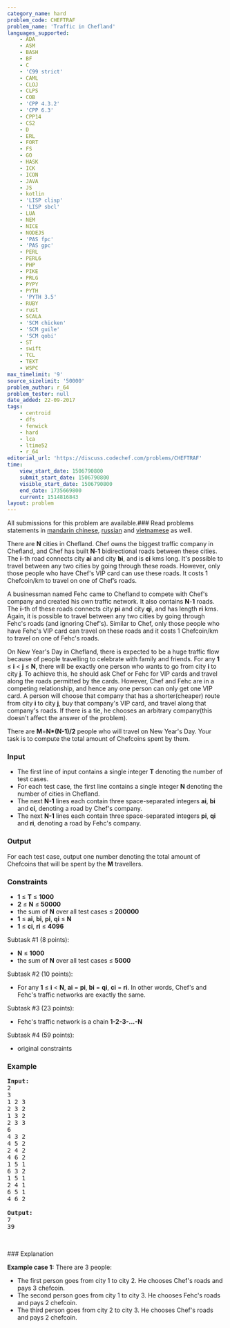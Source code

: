 ```yaml
---
category_name: hard
problem_code: CHEFTRAF
problem_name: 'Traffic in Chefland'
languages_supported:
    - ADA
    - ASM
    - BASH
    - BF
    - C
    - 'C99 strict'
    - CAML
    - CLOJ
    - CLPS
    - COB
    - 'CPP 4.3.2'
    - 'CPP 6.3'
    - CPP14
    - CS2
    - D
    - ERL
    - FORT
    - FS
    - GO
    - HASK
    - ICK
    - ICON
    - JAVA
    - JS
    - kotlin
    - 'LISP clisp'
    - 'LISP sbcl'
    - LUA
    - NEM
    - NICE
    - NODEJS
    - 'PAS fpc'
    - 'PAS gpc'
    - PERL
    - PERL6
    - PHP
    - PIKE
    - PRLG
    - PYPY
    - PYTH
    - 'PYTH 3.5'
    - RUBY
    - rust
    - SCALA
    - 'SCM chicken'
    - 'SCM guile'
    - 'SCM qobi'
    - ST
    - swift
    - TCL
    - TEXT
    - WSPC
max_timelimit: '9'
source_sizelimit: '50000'
problem_author: r_64
problem_tester: null
date_added: 22-09-2017
tags:
    - centroid
    - dfs
    - fenwick
    - hard
    - lca
    - ltime52
    - r_64
editorial_url: 'https://discuss.codechef.com/problems/CHEFTRAF'
time:
    view_start_date: 1506790800
    submit_start_date: 1506790800
    visible_start_date: 1506790800
    end_date: 1735669800
    current: 1514816843
layout: problem
---
```

All submissions for this problem are available.### Read problems statements in [mandarin chinese](http://www.codechef.com/download/translated/LTIME52/mandarin/CHEFTRAF.pdf), [russian](http://www.codechef.com/download/translated/LTIME52/russian/CHEFTRAF.pdf) and [vietnamese](http://www.codechef.com/download/translated/LTIME52/vietnamese/CHEFTRAF.pdf) as well.

 There are **N** cities in Chefland. Chef owns the biggest traffic company in Chefland, and Chef has built **N**-**1** bidirectional roads between these cities. The **i**-th road connects city **ai** and city **bi**, and is **ci** kms long. It's possible to travel between any two cities by going through these roads. However, only those people who have Chef's VIP card can use these roads. It costs 1 Chefcoin/km to travel on one of Chef’s roads.

 A businessman named Fehc came to Chefland to compete with Chef's company and created his own traffic network. It also contains **N**-**1** roads. The **i**-th of these roads connects city **pi** and city **qi**, and has length **ri** kms. Again, it is possible to travel between any two cities by going through Fehc's roads (and ignoring Chef's). Similar to Chef, only those people who have Fehc's VIP card can travel on these roads and it costs 1 Chefcoin/km to travel on one of Fehc's roads.

 On New Year's Day in Chefland, there is expected to be a huge traffic flow because of people travelling to celebrate with family and friends. For any **1** ≤ **i** < **j** ≤ **N**, there will be exactly one person who wants to go from city **i** to city **j**. To achieve this, he should ask Chef or Fehc for VIP cards and travel along the roads permitted by the cards. However, Chef and Fehc are in a competing relationship, and hence any one person can only get one VIP card. A person will choose that company that has a shorter(cheaper) route from city **i** to city **j**, buy that company's VIP card, and travel along that company's roads. If there is a tie, he chooses an arbitrary company(this doesn't affect the answer of the problem).

 There are **M**=**N\*(N-1)/2** people who will travel on New Year's Day. Your task is to compute the total amount of Chefcoins spent by them.

###  Input

- The first line of input contains a single integer **T** denoting the number of test cases.
- For each test case, the first line contains a single integer **N** denoting the number of cities in Chefland.
- The next **N-1** lines each contain three space-separated integers **ai**, **bi** and **ci**, denoting a road by Chef's company.
- The next **N-1** lines each contain three space-separated integers **pi**, **qi** and **ri**, denoting a road by Fehc's company.

###  Output

 For each test case, output one number denoting the total amount of Chefcoins that will be spent by the **M** travellers.

###  Constraints

- **1** ≤ **T** ≤ **1000**
- **2** ≤ **N** ≤ **50000**
- the sum of **N** over all test cases ≤ **200000**
- **1** ≤ **ai**, **bi**, **pi**, **qi** ≤ **N**
- **1** ≤ **ci**, **ri** ≤ **4096**

 Subtask #1 (8 points):

- **N** ≤ **1000**
- the sum of **N** over all test cases ≤ **5000**

 Subtask #2 (10 points):

- For any **1** ≤ **i** < **N**, **ai** = **pi**, **bi** = **qi**, **ci** = **ri**. In other words, Chef's and Fehc's traffic networks are exactly the same.

 Subtask #3 (23 points):

- Fehc's traffic network is a chain **1-2-3-...-N**

 Subtask #4 (59 points):

- original constraints

###  Example

<pre>
<b>Input:</b>
2
3
1 2 3
2 3 2
1 3 2
2 3 3
6
4 3 2
4 5 2
2 4 2
4 6 2
1 5 1
6 3 2
1 5 1
2 4 1
6 5 1
4 6 2

<b>Output:</b>
7
39


</pre>###  Explanation
 **Example case 1:** There are 3 people:

- The first person goes from city 1 to city 2. He chooses Chef's roads and pays 3 chefcoin.
- The second person goes from city 1 to city 3. He chooses Fehc's roads and pays 2 chefcoin.
- The third person goes from city 2 to city 3. He chooses Chef's roads and pays 2 chefcoin.
